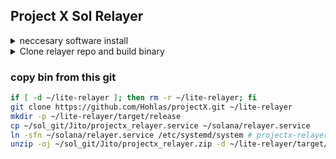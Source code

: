 ## Project X Sol Relayer

<details>
<summary>neccesary software install</summary> 
  
```bash  
sudo apt update && sudo apt upgrade -y
sudo apt install libssl-dev libudev-dev pkg-config zlib1g-dev llvm clang cmake make libprotobuf-dev protobuf-compiler -y
curl --proto '=https' --tlsv1.2 -sSf https://sh.rustup.rs | sh -s -- -y
. "$HOME/.cargo/env"            # For sh/bash/zsh/ash/dash/pdksh
# source $HOME/.cargo/env
```
</details>



<details>
<summary>Clone relayer repo and build binary</summary> 

### clone & buid  

```bash  
cd $HOME
if [ -d ~/lite-relayer ]; then rm -r ~/lite-relayer; fi
git clone https://github.com/projectxsol/lite-relayer.git
cd lite-relayer
git fetch
git submodule update --init --recursive &&
cargo build --release --bin transaction-relayer
cd ~/lite-relayer/target/release
RELAYER_TAG=$(./transaction-relayer -V | awk '{print $2}') # check version
zip ~/projectx_relayer.zip transaction-relayer
```

### push bin 2 git

```bash  
cd $HOME
if [ -d ~/lite-relayer ]; then rm -r ~/lite-relayer; fi
git clone https://github.com/Hohlas/projectX.git ~/lite-relayer
rm -r ~/lite-relayer/target/release/*
cd ~/lite-relayer/target/release
git config --global user.email "mail@hohla.ru"
git config --global user.name "Hohlas"
mv ~/projectx_relayer.zip ~/lite-relayer/target/release/projectx_relayer.zip
echo "projectX relayer $RELAYER_TAG" > README.md
git add .
git commit -m "Add projectx_relayer.zip v$RELAYER_TAG"
git push https://$PAT@github.com/Hohlas/projectX.git main
```

</details>



### copy bin from this git

```bash
if [ -d ~/lite-relayer ]; then rm -r ~/lite-relayer; fi
git clone https://github.com/Hohlas/projectX.git ~/lite-relayer
mkdir -p ~/lite-relayer/target/release
cp ~/sol_git/Jito/projectx_relayer.service ~/solana/relayer.service
ln -sfn ~/solana/relayer.service /etc/systemd/system # projectx-relayer.service
unzip -oj ~/sol_git/Jito/projectx_relayer.zip -d ~/lite-relayer/target/release
```








